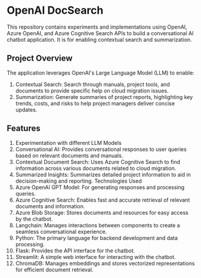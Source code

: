 # OpenAI DocSearch

This repository contains experiments and implementations using OpenAI, Azure OpenAI, and Azure Cognitive Search APIs to build a conversational AI chatbot application. It is for enabling contextual search and summarization.

## Project Overview
The application leverages OpenAI's Large Language Model (LLM) to enable:

<ol>
<li>Contextual Search: Search through manuals, project tools, and documents to provide specific help on cloud migration issues.</li>
<li>Summarization: Generate summaries of project reports, highlighting key trends, costs, and risks to help project managers deliver concise updates.</li>
</ol>

## Features
<ol>
<li>Experimentation with different LLM Models</li>
<li>Conversational AI: Provides conversational responses to user queries based on relevant documents and manuals.</li>
<li>Contextual Document Search: Uses Azure Cognitive Search to find information across various documents related to cloud migration.</li>
<li>Summarized Insights: Summarizes detailed project information to aid in decision-making and reporting.
Technologies Used</li>
<li>Azure OpenAI GPT Model: For generating responses and processing queries.</li>
<li>Azure Cognitive Search: Enables fast and accurate retrieval of relevant documents and information.</li>
<li>Azure Blob Storage: Stores documents and resources for easy access by the chatbot.</li>
<li>Langchain: Manages interactions between components to create a seamless conversational experience.</li>
<li>Python: The primary language for backend development and data processing.</li>
<li>Flask: Provides the API interface for the chatbot.</li>
<li>Streamlit: A simple web interface for interacting with the chatbot.</li>
<li>ChromaDB: Manages embeddings and stores vectorized representations for efficient document retrieval.</li>